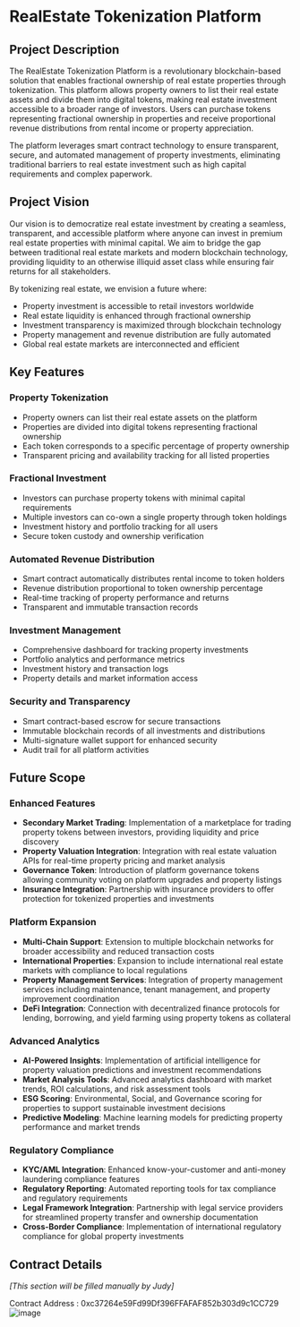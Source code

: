 # RealEstate Tokenization Platform

## Project Description

The RealEstate Tokenization Platform is a revolutionary blockchain-based solution that enables fractional ownership of real estate properties through tokenization. This platform allows property owners to list their real estate assets and divide them into digital tokens, making real estate investment accessible to a broader range of investors. Users can purchase tokens representing fractional ownership in properties and receive proportional revenue distributions from rental income or property appreciation.

The platform leverages smart contract technology to ensure transparent, secure, and automated management of property investments, eliminating traditional barriers to real estate investment such as high capital requirements and complex paperwork.

## Project Vision

Our vision is to democratize real estate investment by creating a seamless, transparent, and accessible platform where anyone can invest in premium real estate properties with minimal capital. We aim to bridge the gap between traditional real estate markets and modern blockchain technology, providing liquidity to an otherwise illiquid asset class while ensuring fair returns for all stakeholders.

By tokenizing real estate, we envision a future where:
- Property investment is accessible to retail investors worldwide
- Real estate liquidity is enhanced through fractional ownership
- Investment transparency is maximized through blockchain technology
- Property management and revenue distribution are fully automated
- Global real estate markets are interconnected and efficient

## Key Features

### Property Tokenization
- Property owners can list their real estate assets on the platform
- Properties are divided into digital tokens representing fractional ownership
- Each token corresponds to a specific percentage of property ownership
- Transparent pricing and availability tracking for all listed properties

### Fractional Investment
- Investors can purchase property tokens with minimal capital requirements
- Multiple investors can co-own a single property through token holdings
- Investment history and portfolio tracking for all users
- Secure token custody and ownership verification

### Automated Revenue Distribution
- Smart contract automatically distributes rental income to token holders
- Revenue distribution proportional to token ownership percentage
- Real-time tracking of property performance and returns
- Transparent and immutable transaction records

### Investment Management
- Comprehensive dashboard for tracking property investments
- Portfolio analytics and performance metrics
- Investment history and transaction logs
- Property details and market information access

### Security and Transparency
- Smart contract-based escrow for secure transactions
- Immutable blockchain records of all investments and distributions
- Multi-signature wallet support for enhanced security
- Audit trail for all platform activities

## Future Scope

### Enhanced Features
- **Secondary Market Trading**: Implementation of a marketplace for trading property tokens between investors, providing liquidity and price discovery
- **Property Valuation Integration**: Integration with real estate valuation APIs for real-time property pricing and market analysis
- **Governance Token**: Introduction of platform governance tokens allowing community voting on platform upgrades and property listings
- **Insurance Integration**: Partnership with insurance providers to offer protection for tokenized properties and investments

### Platform Expansion
- **Multi-Chain Support**: Extension to multiple blockchain networks for broader accessibility and reduced transaction costs
- **International Properties**: Expansion to include international real estate markets with compliance to local regulations
- **Property Management Services**: Integration of property management services including maintenance, tenant management, and property improvement coordination
- **DeFi Integration**: Connection with decentralized finance protocols for lending, borrowing, and yield farming using property tokens as collateral

### Advanced Analytics
- **AI-Powered Insights**: Implementation of artificial intelligence for property valuation predictions and investment recommendations
- **Market Analysis Tools**: Advanced analytics dashboard with market trends, ROI calculations, and risk assessment tools
- **ESG Scoring**: Environmental, Social, and Governance scoring for properties to support sustainable investment decisions
- **Predictive Modeling**: Machine learning models for predicting property performance and market trends

### Regulatory Compliance
- **KYC/AML Integration**: Enhanced know-your-customer and anti-money laundering compliance features
- **Regulatory Reporting**: Automated reporting tools for tax compliance and regulatory requirements
- **Legal Framework Integration**: Partnership with legal service providers for streamlined property transfer and ownership documentation
- **Cross-Border Compliance**: Implementation of international regulatory compliance for global property investments

## Contract Details

*[This section will be filled manually by Judy]*


Contract Address :   0xc37264e59Fd99Df396FFAFAF852b303d9c1CC729
![image](https://github.com/user-attachments/assets/6b7e86f9-4d6e-40c9-9f1f-d0645e62ae7a)
